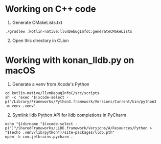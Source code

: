 # Working on C++ code

1. Generate CMakeLists.txt
```
./gradlew :kotlin-native:llvmDebugInfoC:generateCMakeLists
```
2. Open this directory in CLion

# Working with konan_lldb.py on macOS

1. Generate a venv from Xcode's Python
```shell
cd kotlin-native/llvmDebugInfoC/src/scripts
sh -c 'exec "$(xcode-select -p)"/Library/Frameworks/Python3.framework/Versions/Current/bin/python3 -m venv .venv'
```

2. Symlink lldb Python API for lldb completions in PyCharm
```shell
echo "$(dirname "$(xcode-select -p)")"/SharedFrameworks/LLDB.framework/Versions/A/Resources/Python > "$(echo .venv/lib/python*)/site-packages/lldb.pth"
open -b com.jetbrains.pycharm .
```